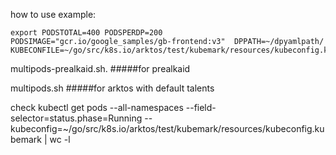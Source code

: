 how to use example:
```
export PODSTOTAL=400 PODSPERDP=200 PODSIMAGE="gcr.io/google_samples/gb-frontend:v3"  DPPATH=~/dpyamlpath/ KUBECONFILE=~/go/src/k8s.io/arktos/test/kubemark/resources/kubeconfig.kubemark
```

multipods-prealkaid.sh.   #####for prealkaid


multipods.sh              #####for arktos with default talents


check 
kubectl get pods --all-namespaces --field-selector=status.phase=Running --kubeconfig=~/go/src/k8s.io/arktos/test/kubemark/resources/kubeconfig.kubemark | wc -l
